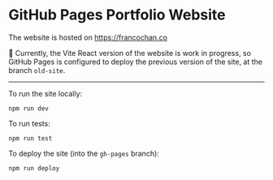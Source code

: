 # GitHub Pages Portfolio Website

The website is hosted on https://francochan.co

🚧 Currently, the Vite React version of the website is work in progress, so GitHub Pages is configured to deploy the previous version of the site, at the branch `old-site`.

---

To run the site locally:
```
npm run dev
```

To run tests:
```
npm run test
```

To deploy the site (into the `gh-pages` branch):
```
npm run deploy
```